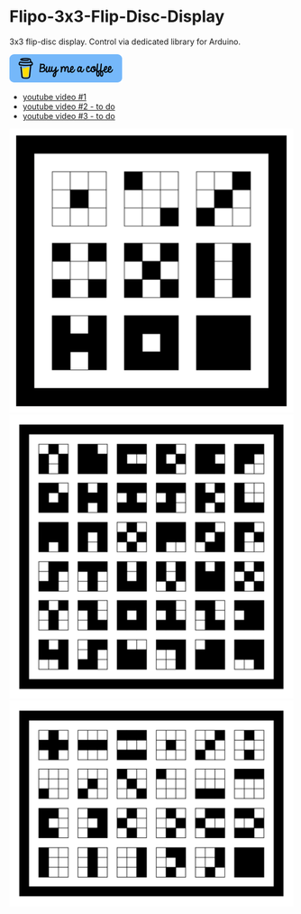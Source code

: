 # Flipo-3x3-Flip-Disc-Display
3x3 flip-disc display. Control via dedicated library for Arduino.

<a href="https://www.buymeacoffee.com/marcinsaj"><img src="https://github.com/marcinsaj/marcinsaj/blob/main/Buy-me-a-coffee.png" /></a> 
</br>
- [youtube video #1](https://youtu.be/-nHFKv8mkeg)
- [youtube video #2 - to do]()
- [youtube video #3 - to do]()

<img src="https://github.com/marcinsaj/Flipo-3x3-Flip-Disc-Display/blob/main/extras/3x3-DICE.png">
<img src="https://github.com/marcinsaj/Flipo-3x3-Flip-Disc-Display/blob/main/extras/3x3-FONT.png">
<img src="https://github.com/marcinsaj/Flipo-3x3-Flip-Disc-Display/blob/main/extras/3x3-SYMBOL.png">
